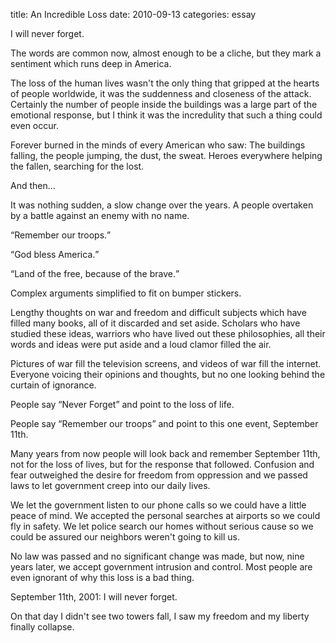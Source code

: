 title: An Incredible Loss
date: 2010-09-13
categories: essay


I will never forget.

The words are common now, almost enough to be a cliche, but they mark
a sentiment which runs deep in America.

The loss of the human lives wasn't the only thing that gripped at the
hearts of people worldwide, it was the suddenness and closeness of the
attack. Certainly the number of people inside the buildings was a large
part of the emotional response, but I think it was the incredulity that
such a thing could even occur.

Forever burned in the minds of every American who saw: The buildings
falling, the people jumping, the dust, the sweat. Heroes everywhere
helping the fallen, searching for the lost.

And then...

It was nothing sudden, a slow change over the years. A people overtaken
by a battle against an enemy with no name.

<q>Remember our troops.</q>

<q>God bless America.</q>

<q>Land of the free, because of the brave.</q>

Complex arguments simplified to fit on bumper stickers.

Lengthy thoughts on war and freedom and difficult subjects which have
filled many books, all of it discarded and set aside. Scholars who have
studied these ideas, warriors who have lived out these philosophies, all
their words and ideas were put aside and a loud clamor filled the air.

Pictures of war fill the television screens, and videos of war fill the
internet. Everyone voicing their opinions and thoughts, but no one looking
behind the curtain of ignorance.

People say <q>Never Forget</q> and point to the loss of life.

People say <q>Remember our troops</q> and point to this one event, September 11th.

Many years from now people will look back and remember September 11th, not
for the loss of lives, but for the response that followed. Confusion and
fear outweighed the desire for freedom from oppression and we passed laws
to let government creep into our daily lives.

We let the government listen to our phone calls so we could have a little
peace of mind. We accepted the personal searches at airports so we could
fly in safety. We let police search our homes without serious cause so we
could be assured our neighbors weren't going to kill us.

No law was passed and no significant change was made, but now, nine years
later, we accept government intrusion and control. Most people are even
ignorant of why this loss is a bad thing.

September 11th, 2001: I will never forget.

On that day I didn't see two towers fall, I saw my freedom and my liberty
finally collapse.
